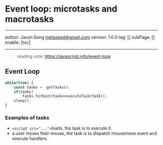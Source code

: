 # Event loop: microtasks and macrotasks
---
author: Jason Song <metaseed@gmail.com>
version: 1.0.0
tag: []
subPage: []
enable: [toc]

---

> reading note: https://javascript.info/event-loop

## Event Loop
```js
while(true) {
    const tasks =  getTasks();
    if(tasks)
        tasks.forEach(task=>executeTask(task));
    sleep();
}
```
### Examples of tasks
*  `<script src="...">`loads, the task is to execute it.
* a user moves their mouse, the task is to dispatch mousemove event and execute handlers.
